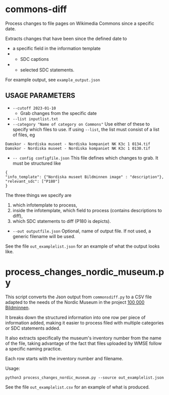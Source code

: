 
# commons-diff

Process changes to file pages on Wikimedia Commons since a specific date.
 
 Extracts changes that have been since the defined date to
 * a specific field in the information template
 * * SDC captions
 * * selected SDC statements.

For example output, see `example_output.json`

  

## USAGE PARAMETERS
* `--cutoff 2023-01-10`
	* Grab changes from the specific date
* `--list inputlist.txt`
* `--category "Name of category on Commons"`
Use either of these to specify which files to use.
If using `--list`, the list must consist of a list of files, eg
```
Damskor - Nordiska museet - Nordiska kompaniet NK K3c 1 0134.tif
Damskor - Nordiska museet - Nordiska kompaniet NK K3c 1 0130.tif
```
* `-- config configfile.json`
This file defines which changes to grab. It must be structured like
```
{
"info_template": {"Nordiska museet Bildminnen image" : "description"},
"relevant_sdc": ["P180"]
}
```

The three things we specify are
1) which infotemplate to process,
2) inside the infotemplate, which field to process (contains descriptions to diff),
3) which SDC statements to diff (P180 is depicts).
* `--out outputfile.json`
Optional, name of output file. If not used, a generic filename will be used.

See the file `out_examplelist.json` for an example of what the output looks like.

# process_changes_nordic_museum.py

This script converts the Json output from `commonsdiff.py` to a CSV file
adapted to the needs of the Nordic Museum in the project [100 000 Bildminnen](https://commons.wikimedia.org/wiki/Commons:Nordiska_museet/100_000_Bildminnen).

It breaks down the structured information into one row per piece of information added, making it easier to process filed with multiple categories or SDC statements added.

It also extracts specifically the museum's inventory number from the name of the file, taking advantage of the fact that files uploaded by WMSE follow a specific naming practice.

Each row starts with the inventory number and filename.

Usage:

`python3 process_changes_nordic_museum.py --source out_examplelist.json`

See the file `out_examplelist.csv` for an example of what is produced.